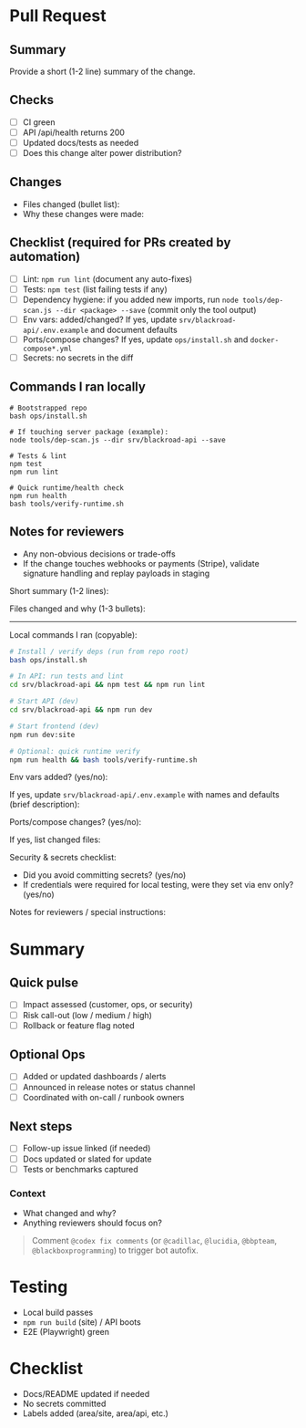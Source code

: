 <!-- Short, copyable PR template for contributors and automated agents -->

# Pull Request

## Summary

Provide a short (1-2 line) summary of the change.
## Checks
- [ ] CI green
- [ ] API /api/health returns 200
- [ ] Updated docs/tests as needed
- [ ] Does this change alter power distribution?

## Changes

- Files changed (bullet list):
- Why these changes were made:

## Checklist (required for PRs created by automation)

- [ ] Lint: `npm run lint` (document any auto-fixes)
- [ ] Tests: `npm test` (list failing tests if any)
- [ ] Dependency hygiene: if you added new imports, run `node tools/dep-scan.js --dir <package> --save` (commit only the tool output)
- [ ] Env vars: added/changed? If yes, update `srv/blackroad-api/.env.example` and document defaults
- [ ] Ports/compose changes? If yes, update `ops/install.sh` and `docker-compose*.yml`
- [ ] Secrets: no secrets in the diff

## Commands I ran locally

```
# Bootstrapped repo
bash ops/install.sh

# If touching server package (example):
node tools/dep-scan.js --dir srv/blackroad-api --save

# Tests & lint
npm test
npm run lint

# Quick runtime/health check
npm run health
bash tools/verify-runtime.sh
```

## Notes for reviewers

- Any non-obvious decisions or trade-offs
- If the change touches webhooks or payments (Stripe), validate signature handling and replay payloads in staging
<!--
PULL REQUEST TEMPLATE — BlackRoad Prism Console
Copy this checklist into your PR description and fill it out before requesting review.
-->

Short summary (1-2 lines):

Files changed and why (1-3 bullets):

---

Local commands I ran (copyable):

```bash
# Install / verify deps (run from repo root)
bash ops/install.sh

# In API: run tests and lint
cd srv/blackroad-api && npm test && npm run lint

# Start API (dev)
cd srv/blackroad-api && npm run dev

# Start frontend (dev)
npm run dev:site

# Optional: quick runtime verify
npm run health && bash tools/verify-runtime.sh
```

Env vars added? (yes/no):

If yes, update `srv/blackroad-api/.env.example` with names and defaults (brief description):

Ports/compose changes? (yes/no):

If yes, list changed files:

Security & secrets checklist:

- Did you avoid committing secrets? (yes/no)
- If credentials were required for local testing, were they set via env only? (yes/no)

Notes for reviewers / special instructions:

# Summary

## Quick pulse
- [ ] Impact assessed (customer, ops, or security)
- [ ] Risk call-out (low / medium / high)
- [ ] Rollback or feature flag noted

## Optional Ops
- [ ] Added or updated dashboards / alerts
- [ ] Announced in release notes or status channel
- [ ] Coordinated with on-call / runbook owners

## Next steps
- [ ] Follow-up issue linked (if needed)
- [ ] Docs updated or slated for update
- [ ] Tests or benchmarks captured

### Context
- What changed and why?
- Anything reviewers should focus on?

> Comment `@codex fix comments` (or `@cadillac`, `@lucidia`, `@bbpteam`, `@blackboxprogramming`) to trigger bot autofix.

# Testing

- Local build passes
- `npm run build` (site) / API boots
- E2E (Playwright) green

# Checklist

- Docs/README updated if needed
- No secrets committed
- Labels added (area/site, area/api, etc.)
